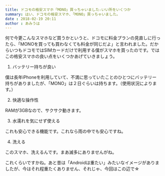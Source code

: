 ```yaml
---
title: ドコモの格安スマホ「MONO」買っちゃいました☆いい所をいくつか
summary: はい、ドコモの格安スマホ、「MONO」買っちゃいました。
date : 2018-02-19 20:11
author : あみうは
---
```

何で今更こんなスマホなど買うかというと、ドコモに料金プランの見直しに行ったら、「MONOを買っても買わなくても料金が同じだよ」と言われました。だからいつもドコモではSIMカードだけで利用する僕がスマホを買ったのです。ではこの格安スマホの良い点をいくつかあげていきましょう。

1. バッテリー持ちが良い

僕は長年iPhoneを利用していて、不満に思っていたことのひとつにバッテリー持ちがありましたが、「MONO」は２日ぐらいは持ちます。（使用状況によります。）

2. 快適な操作性

RAMが3GBなので、サクサク動きます。

3. 水濡れを気にせず使える

これも安心できる機能です。これなら雨の中でも安心ですね。

4. 洗える

このスマホ、洗えるんです。まあ滅多にありませんがね。

これくらいですかね。あと昔は「Androidは重たい」みたいなイメージがありましたが、今はそれ程重たくありません、それじゃ、今回はこの辺で☆